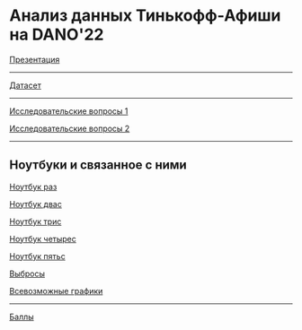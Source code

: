 # Анализ данных Тинькофф-Афиши на DANO'22
[Презентация](https://github.com/ferscalone/danoshka/blob/main/DANONETКИ%20ФИНАЛ.pdf)
***
[Датасет](https://github.com/ferscalone/danoshka/blob/main/cinema_successful_orders.rar)
***
[Исследовательские вопросы 1](https://github.com/ferscalone/danoshka/blob/main/исследовательские%20вопросы.docx)

[Исследовательские вопросы 2](https://github.com/ferscalone/danoshka/blob/main/Исследовательский%20вопрос%202.docx)
***
## Ноутбуки и связанное с ними
[Ноутбук раз](https://github.com/ferscalone/danoshka/blob/main/project_main.ipynb)

[Ноутбук двас](https://github.com/ferscalone/danoshka/blob/main/project.ipynb)

[Ноутбук трис](https://github.com/ferscalone/danoshka/blob/main/project%20(1).ipynb)

[Ноутбук четырес](https://github.com/ferscalone/danoshka/blob/main/cinema.ipynb)

[Ноутбук пятьс](https://github.com/ferscalone/danoshka/blob/main/Копия_блокнота__project_dano_ipynb_.ipynb)

[Выбросы](https://github.com/ferscalone/danoshka/blob/main/gavno.txt)

[Всевозможные графики](https://github.com/ferscalone/danoshka/blob/main/загруженное.png)
***
[Баллы](https://github.com/ferscalone/danoshka/blob/main/баллы%20(2).pdf)
